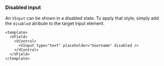 ### Disabled input

An `VInput` can be shown in a disabled state. To apply that style,
simply add the `disabled` atribute to the target input element.

<!--code-->

```vue
<template>
  <VField>
    <VControl>
      <VInput type="text" placeholder="Username" disabled />
    </VControl>
  </VField>
</template>
```

<!--/code-->

<!--example-->

<VField>
  <VControl>
    <VInput
      type="text"
      placeholder="Username"
      disabled
    />
  </VControl>
</VField>

<!--/example-->

